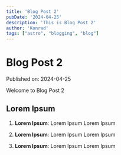 ```yaml
---
title: 'Blog Post 2'
pubDate: '2024-04-25'
description: 'This is Blog Post 2'
author: 'Konrad'
tags: ["astro", "blogging", "blog"]
---
```

# Blog Post 2

Published on: 2024-04-25

Welcome to Blog Post 2

## Lorem Ipsum

1. **Lorem Ipsum**: Lorem Ipsum Lorem Ipsum

2. **Lorem Ipsum**: Lorem Ipsum Lorem Ipsum

3. **Lorem Ipsum**: Lorem Ipsum Lorem Ipsum
